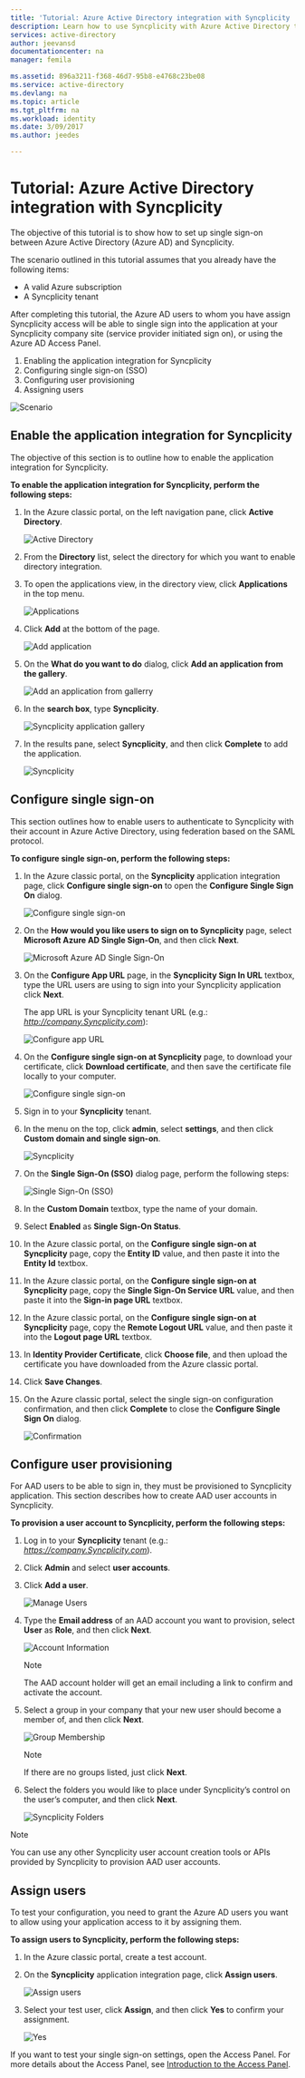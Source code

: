 ```yaml
---
title: 'Tutorial: Azure Active Directory integration with Syncplicity | Microsoft Docs'
description: Learn how to use Syncplicity with Azure Active Directory to enable single sign-on, automated provisioning, and more!
services: active-directory
author: jeevansd
documentationcenter: na
manager: femila

ms.assetid: 896a3211-f368-46d7-95b8-e4768c23be08
ms.service: active-directory
ms.devlang: na
ms.topic: article
ms.tgt_pltfrm: na
ms.workload: identity
ms.date: 3/09/2017
ms.author: jeedes

---
```

# Tutorial: Azure Active Directory integration with Syncplicity
The objective of this tutorial is to show how to set up single sign-on between Azure Active Directory (Azure AD) and Syncplicity.

The scenario outlined in this tutorial assumes that you already have the following items:

* A valid Azure subscription
* A Syncplicity tenant

After completing this tutorial, the Azure AD users to whom you have assign Syncplicity access will be able to single sign into the application at your Syncplicity company site (service provider initiated sign on), or using the Azure AD Access Panel.

1. Enabling the application integration for Syncplicity
2. Configuring single sign-on (SSO)
3. Configuring user provisioning
4. Assigning users

![Scenario](./media/active-directory-saas-syncplicity-tutorial/IC769524.png "Scenario")

## Enable the application integration for Syncplicity
The objective of this section is to outline how to enable the application integration for Syncplicity.

**To enable the application integration for Syncplicity, perform the following steps:**

1. In the Azure classic portal, on the left navigation pane, click **Active Directory**.
   
    ![Active Directory](./media/active-directory-saas-syncplicity-tutorial/IC700993.png "Active Directory")

2. From the **Directory** list, select the directory for which you want to enable directory integration.

3. To open the applications view, in the directory view, click **Applications** in the top menu.
   
    ![Applications](./media/active-directory-saas-syncplicity-tutorial/IC700994.png "Applications")

4. Click **Add** at the bottom of the page.
   
    ![Add application](./media/active-directory-saas-syncplicity-tutorial/IC749321.png "Add application")

5. On the **What do you want to do** dialog, click **Add an application from the gallery**.
   
    ![Add an application from gallerry](./media/active-directory-saas-syncplicity-tutorial/IC749322.png "Add an application from gallerry")

6. In the **search box**, type **Syncplicity**.
   
    ![Syncplicity application gallery](./media/active-directory-saas-syncplicity-tutorial/IC769532.png "Syncplicity application gallery")

7. In the results pane, select **Syncplicity**, and then click **Complete** to add the application.
   
    ![Syncplicity](./media/active-directory-saas-syncplicity-tutorial/IC769533.png "Syncplicity")

## Configure single sign-on
This section outlines how to enable users to authenticate to Syncplicity with their account in Azure Active Directory, using federation based on the SAML protocol.

**To configure single sign-on, perform the following steps:**

1. In the Azure classic portal, on the **Syncplicity** application integration page, click **Configure single sign-on** to open the **Configure Single Sign On** dialog.
   
    ![Configure single sign-on](./media/active-directory-saas-syncplicity-tutorial/IC769534.png "Configure single sign-on")

2. On the **How would you like users to sign on to Syncplicity** page, select **Microsoft Azure AD Single Sign-On**, and then click **Next**.
   
    ![Microsoft Azure AD Single Sign-On](./media/active-directory-saas-syncplicity-tutorial/IC769535.png "Microsoft Azure AD Single Sign-On")

3. On the **Configure App URL** page, in the **Syncplicity Sign In URL** textbox, type the URL users are using to sign into your Syncplicity application click **Next**. 
   
    The app URL is your Syncplicity tenant URL (e.g.: *http://company.Syncplicity.com*):
   
    ![Configure app URL](./media/active-directory-saas-syncplicity-tutorial/IC769536.png "Configure app URL")

4. On the **Configure single sign-on at Syncplicity** page, to download your certificate, click **Download certificate**, and then save the certificate file locally to your computer.
   
    ![Configure single sign-on](./media/active-directory-saas-syncplicity-tutorial/IC769543.png "Configure single sign-on")

5. Sign in to your **Syncplicity** tenant.

6. In the menu on the top, click **admin**, select **settings**, and then click **Custom domain and single sign-on**.
   
    ![Syncplicity](./media/active-directory-saas-syncplicity-tutorial/IC769545.png "Syncplicity")

7. On the **Single Sign-On (SSO)** dialog page, perform the following steps:
   
    ![Single Sign-On \(SSO\)](./media/active-directory-saas-syncplicity-tutorial/IC769550.png "Single Sign-On \\\(SSO\\\)")   
  1. In the **Custom Domain** textbox, type the name of your domain.
  2. Select **Enabled** as **Single Sign-On Status**.
  3. In the Azure classic portal, on the **Configure single sign-on at Syncplicity** page, copy the **Entity ID** value, and then paste it into the **Entity Id** textbox.
  4. In the Azure classic portal, on the **Configure single sign-on at Syncplicity** page, copy the **Single Sign-On Service URL** value, and then paste it into the **Sign-in page URL** textbox.
  5. In the Azure classic portal, on the **Configure single sign-on at Syncplicity** page, copy the **Remote Logout URL** value, and then paste it into the **Logout page URL** textbox.
  6. In **Identity Provider Certificate**, click **Choose file**, and then upload the certificate you have downloaded from the Azure classic portal. 
  7. Click **Save Changes**.

8. On the Azure classic portal, select the single sign-on configuration confirmation, and then click **Complete** to close the **Configure Single Sign On** dialog.
   
    ![Confirmation](./media/active-directory-saas-syncplicity-tutorial/IC769554.png "Confirmation")

## Configure user provisioning
For AAD users to be able to sign in, they must be provisioned to Syncplicity application. This section describes how to create AAD user accounts in Syncplicity.

**To provision a user account to Syncplicity, perform the following steps:**

1. Log in to your **Syncplicity** tenant (e.g.: *https://company.Syncplicity.com*).

2. Click **Admin** and select **user accounts**.

3. Click **Add a user**.
   
    ![Manage Users](./media/active-directory-saas-syncplicity-tutorial/IC769764.png "Manage Users")

4. Type the **Email address** of an AAD account you want to provision, select **User** as **Role**, and then click **Next**.
   
    ![Account Information](./media/active-directory-saas-syncplicity-tutorial/IC769765.png "Account Information")
   
    >[!NOTE]
    >The AAD account holder will get an email including a link to confirm and activate the account. 
    > 

5. Select a group in your company that your new user should become a member of, and then click **Next**.
   
    ![Group Membership](./media/active-directory-saas-syncplicity-tutorial/IC769772.png "Group Membership")
   
    >[!NOTE]
    >If there are no groups listed, just click **Next**. 
    > 

6. Select the folders you would like to place under Syncplicity’s control on the user’s computer, and then click **Next**.
   
    ![Syncplicity Folders](./media/active-directory-saas-syncplicity-tutorial/IC769773.png "Syncplicity Folders")

>[!NOTE]
>You can use any other Syncplicity user account creation tools or APIs provided by Syncplicity to provision AAD user accounts. 
> 

## Assign users
To test your configuration, you need to grant the Azure AD users you want to allow using your application access to it by assigning them.

**To assign users to Syncplicity, perform the following steps:**

1. In the Azure classic portal, create a test account.

2. On the **Syncplicity** application integration page, click **Assign users**.
   
    ![Assign users](./media/active-directory-saas-syncplicity-tutorial/IC769557.png "Assign users")

3. Select your test user, click **Assign**, and then click **Yes** to confirm your assignment.
   
    ![Yes](./media/active-directory-saas-syncplicity-tutorial/IC767830.png "Yes")

If you want to test your single sign-on settings, open the Access Panel. For more details about the Access Panel, see [Introduction to the Access Panel](active-directory-saas-access-panel-introduction.md).


